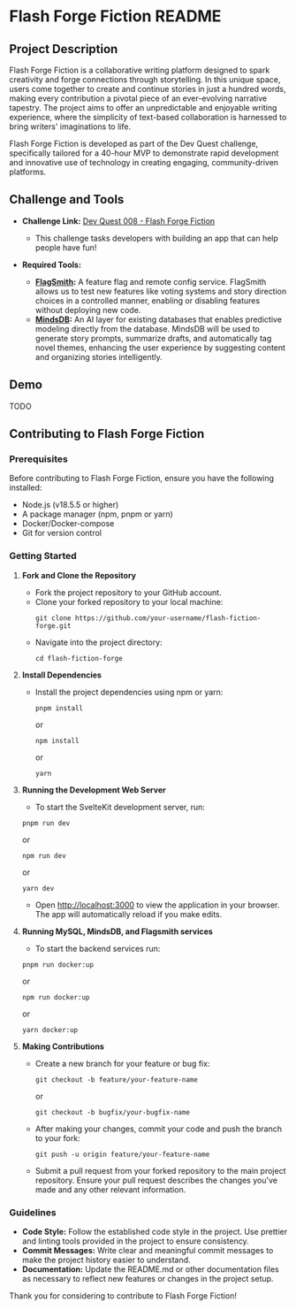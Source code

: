 # Flash Forge Fiction README

## Project Description

Flash Forge Fiction is a collaborative writing platform designed to spark creativity and forge connections through storytelling. In this unique space, users come together to create and continue stories in just a hundred words, making every contribution a pivotal piece of an ever-evolving narrative tapestry. The project aims to offer an unpredictable and enjoyable writing experience, where the simplicity of text-based collaboration is harnessed to bring writers' imaginations to life.

Flash Forge Fiction is developed as part of the Dev Quest challenge, specifically tailored for a 40-hour MVP to demonstrate rapid development and innovative use of technology in creating engaging, community-driven platforms.

## Challenge and Tools

- **Challenge Link:** [Dev Quest 008 - Flash Forge Fiction](https://quine.notion.site/008-Devs-just-wanna-have-fun-224ef86c2dd143b1873c49c8edd3e316)

  - This challenge tasks developers with building an app that can help people have fun!

- **Required Tools:**
  - **[FlagSmith](https://flagsmith.com/):** A feature flag and remote config service. FlagSmith allows us to test new features like voting systems and story direction choices in a controlled manner, enabling or disabling features without deploying new code.
  - **[MindsDB](https://www.mindsdb.com/):** An AI layer for existing databases that enables predictive modeling directly from the database. MindsDB will be used to generate story prompts, summarize drafts, and automatically tag novel themes, enhancing the user experience by suggesting content and organizing stories intelligently.

## Demo

TODO

## Contributing to Flash Forge Fiction

### Prerequisites

Before contributing to Flash Forge Fiction, ensure you have the following installed:

- Node.js (v18.5.5 or higher)
- A package manager (npm, pnpm or yarn)
- Docker/Docker-compose
- Git for version control

### Getting Started

1. **Fork and Clone the Repository**

   - Fork the project repository to your GitHub account.
   - Clone your forked repository to your local machine:
     ```
     git clone https://github.com/your-username/flash-fiction-forge.git
     ```
   - Navigate into the project directory:
     ```
     cd flash-fiction-forge
     ```

2. **Install Dependencies**

   - Install the project dependencies using npm or yarn:
     ```
     pnpm install
     ```
     or
     ```
     npm install
     ```
     or
     ```
     yarn
     ```

3. **Running the Development Web Server**

   - To start the SvelteKit development server, run:

   ```
   pnpm run dev
   ```

   or

   ```
   npm run dev
   ```

   or

   ```
   yarn dev
   ```

   - Open [http://localhost:3000](http://localhost:3000) to view the application in your browser. The app will automatically reload if you make edits.

4. **Running MySQL, MindsDB, and Flagsmith services**

   - To start the backend services run:

   ```
   pnpm run docker:up
   ```

   or

   ```
   npm run docker:up
   ```

   or

   ```
   yarn docker:up
   ```

5. **Making Contributions**
   - Create a new branch for your feature or bug fix:
     ```
     git checkout -b feature/your-feature-name
     ```
     or
     ```
     git checkout -b bugfix/your-bugfix-name
     ```
   - After making your changes, commit your code and push the branch to your fork:
     ```
     git push -u origin feature/your-feature-name
     ```
   - Submit a pull request from your forked repository to the main project repository. Ensure your pull request describes the changes you've made and any other relevant information.

### Guidelines

- **Code Style:** Follow the established code style in the project. Use prettier and linting tools provided in the project to ensure consistency.
- **Commit Messages:** Write clear and meaningful commit messages to make the project history easier to understand.
- **Documentation:** Update the README.md or other documentation files as necessary to reflect new features or changes in the project setup.

Thank you for considering to contribute to Flash Forge Fiction!
